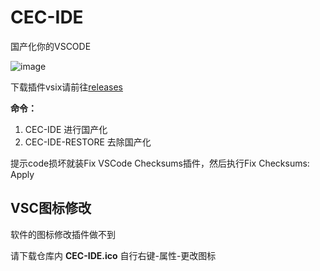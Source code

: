 # CEC-IDE

国产化你的VSCODE

![image](https://github.com/qxchuckle/vsc-cec-ide/assets/55614189/94f67727-fafc-44e0-8558-eb0da3152d95)

下载插件vsix请前往[releases](https://github.com/qxchuckle/vsc-cec-ide/releases)

**命令：**
1. CEC-IDE 进行国产化
2. CEC-IDE-RESTORE 去除国产化

提示code损坏就装Fix VSCode Checksums插件，然后执行Fix Checksums: Apply

## VSC图标修改
软件的图标修改插件做不到

请下载仓库内 **CEC-IDE.ico** 自行右键-属性-更改图标
